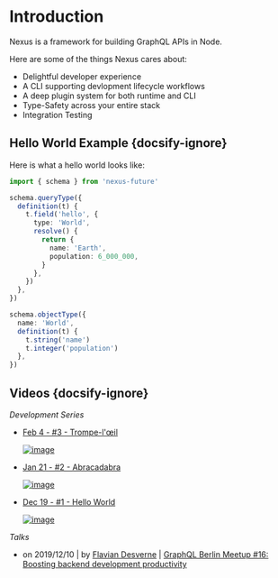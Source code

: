 # Introduction

Nexus is a framework for building GraphQL APIs in Node.

Here are some of the things Nexus cares about:

- Delightful developer experience
- A CLI supporting devlopment lifecycle workflows
- A deep plugin system for both runtime and CLI
- Type-Safety across your entire stack
- Integration Testing

## Hello World Example {docsify-ignore}

Here is what a hello world looks like:

```ts
import { schema } from 'nexus-future'

schema.queryType({
  definition(t) {
    t.field('hello', {
      type: 'World',
      resolve() {
        return {
          name: 'Earth',
          population: 6_000_000,
        }
      },
    })
  },
})

schema.objectType({
  name: 'World',
  definition(t) {
    t.string('name')
    t.integer('population')
  },
})
```

## Videos {docsify-ignore}

_Development Series_

- [Feb 4 - #3 - Trompe-l'œil](https://prisma.zoom.us/rec/play/vMEsd-77_W03EtPA4gSDV6MrW9S1KKus0CQc-qAIzRq9AiULYAGmY7VDNuJfgub8BiqlMX_ZWAKXzQgv?continueMode=true)

  [![image](https://user-images.githubusercontent.com/284476/73783261-5d3e8680-4761-11ea-9310-4bcb35569a77.png)](https://prisma.zoom.us/rec/play/vMEsd-77_W03EtPA4gSDV6MrW9S1KKus0CQc-qAIzRq9AiULYAGmY7VDNuJfgub8BiqlMX_ZWAKXzQgv?continueMode=true)

* [Jan 21 - #2 - Abracadabra](https://www.loom.com/share/d91470a0e00b4175814128bfcd09a237)

  [![image](https://user-images.githubusercontent.com/284476/72774540-feadd000-3bd8-11ea-8e46-874030cf90db.png)](https://www.loom.com/share/d91470a0e00b4175814128bfcd09a237)

* [Dec 19 - #1 - Hello World](https://www.loom.com/share/fed163245bcc498495e664374ef662f3)

  [![image](https://user-images.githubusercontent.com/284476/71212025-786f3880-227e-11ea-9dee-467239d46993.png)](https://www.loom.com/share/fed163245bcc498495e664374ef662f3)

_Talks_

- on 2019/12/10 | by [Flavian Desverne](https://github.com/Weakky) | [GraphQL Berlin Meetup #16: Boosting backend development productivity](https://www.youtube.com/watch?v=AqQEfFXxZKo)
